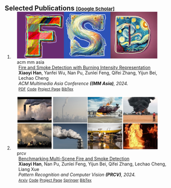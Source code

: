 <h2 id="publications" style="margin: 2px 0px -15px;">Selected Publications <a href="https://scholar.google.com/" target="_blank" style="font-size:15px;">[Google Scholar]</a></h2>

<div class="publications">
<ol class="bibliography">



<li>
<div class="pub-row">

  <div class="col-sm-3 abbr" style="position: relative;padding-right: 15px;padding-left: 15px;">
    <img src="assets/img/paper_acmmmasia24_FSD.png" class="teaser img-fluid z-depth-1">
    <abbr class="badge">acm mm asia</abbr>
  </div>

  <div class="col-sm-9" style="position: relative;width: 100%;padding-right: 15px;padding-left: 20px;">
    <div class="title"><a href="https://arxiv.org/" target="_blank">Fire and Smoke Detection with Burning Intensity Representation</a></div>
    <div class="author"><strong>Xiaoyi Han</strong>, Yanfei Wu, Nan Pu, Zunlei Feng, Qifei Zhang, Yijun Bei, Lechao Cheng</div>
    <div class="periodical"><em>ACM Multimedia Asia Conference <strong>((MM Asia)</strong>, 2024.</em></div>
    <div class="links">
      <a href="https://arxiv.org" class="btn btn-sm z-depth-0" role="button" target="_blank" style="font-size:12px;">PDF</a>
      <a href="https://github.com/XiaoyiHan6/FSDmethod" class="btn btn-sm z-depth-0" role="button" target="_blank" style="font-size:12px;">Code</a>
      <a href="https://xiaoyihan6.github.io/FSD/" class="btn btn-sm z-depth-0" role="button" target="_blank" style="font-size:12px;">Project Page</a>
      <a href="https://www.acmmmasia.org/" class="btn btn-sm z-depth-0" role="button" target="_blank" style="font-size:12px;">BibTex</a>
      <!--
      <strong><i style="color:#e74d3c">Oral Presentation</i></strong>
       -->
    </div>
  </div>

</div>
</li>

<br>



<li>
<div class="pub-row">

  <div class="col-sm-3 abbr" style="position: relative;padding-right: 15px;padding-left: 15px;">
    <img src="assets/img/paper_prcv24_FSD.png" class="teaser img-fluid z-depth-1">
    <abbr class="badge">prcv</abbr>
  </div>

  <div class="col-sm-9" style="position: relative;width: 100%;padding-right: 15px;padding-left: 20px;">
    <div class="title"><a href="https://arxiv.org/" target="_blank">Benchmarking Multi-Scene Fire and Smoke Detection</a></div>
    <div class="author"><strong>Xiaoyi Han</strong>, Nan Pu, Zunlei Feng, Yijun Bei, Qifei Zhang, Lechao Cheng, Liang Xue</div>
    <div class="periodical"><em>Pattern Recognition and Computer Vision <strong>(PRCV)</strong>, 2024.</em></div>
    <div class="links">
      <a href="https://arxiv.org/abs/2410.16631" class="btn btn-sm z-depth-0" role="button" target="_blank" style="font-size:12px;">Arxiv</a>
      <a href="https://github.com/XiaoyiHan6/MS-FSDB" class="btn btn-sm z-depth-0" role="button" target="_blank" style="font-size:12px;">Code</a>
      <a href="https://xiaoyihan6.github.io/FSD/" class="btn btn-sm z-depth-0" role="button" target="_blank" style="font-size:12px;">Project Page</a>
      <a href="https://link.springer.com/chapter/10.1007/978-981-97-8795-1_14" class="btn btn-sm z-depth-0" role="button" target="_blank" style="font-size:12px;">Springer</a>
      <a href="{{@InProceedings{han2025prcv, author="Han, Xiaoyi and Pu, Nan and Feng, Zunlei and Bei, Yijun and Zhang, Qifei and Cheng, Lechao and Xue, Liang", editor="Lin, Zhouchen and Cheng, Ming-Ming and He, Ran and Ubul, Kurban and Silamu, Wushouer and Zha, Hongbin and Zhou, Jie and Liu, Cheng-Lin", title="Benchmarking Multi-Scene Fire and Smoke Detection",booktitle="Pattern Recognition and Computer Vision", year="2025", publisher="Springer Nature Singapore", address="Singapore", pages="203--218", abstract="The current irregularities in existing public Fire and Smoke Detection (FSD) datasets have become a bottleneck in the advancement of FSD technology. Upon in-depth analysis, we identify the core issue as the lack of standardized dataset construction, uniform evaluation systems, and clear performance benchmarks. To address this issue and drive innovation in FSD technology, we systematically gather diverse resources from public sources to create a more comprehensive and refined FSD benchmark. Additionally, recognizing the inadequate coverage of existing dataset scenes, we strategically expand scenes, relabel, and standardize existing public FSD datasets to ensure accuracy and consistency. We aim to establish a standardized, realistic, unified, and efficient FSD research platform that mirrors real-life scenes closely. Through our efforts, we aim to provide robust support for the breakthrough and development of FSD technology. The project is available at https://xiaoyihan6.github.io/FSD/.", isbn="978-981-97-8795-1"}}}" class="btn btn-sm z-depth-0" role="button" target="_blank" style="font-size:12px;">BibTex</a>
      <!--
      <strong><i style="color:#e74d3c">Oral Presentation</i></strong>
       -->
    </div>
  </div>
  
</div>
</li>
  
<br>


</ol>
</div>
